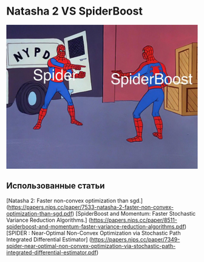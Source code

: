 # Natasha 2 VS SpiderBoost

![GitHub Logo](/img/spider1.jpg)

## Использованные статьи

[Natasha 2: Faster non-convex optimization than sgd.]
(https://papers.nips.cc/paper/7533-natasha-2-faster-non-convex-optimization-than-sgd.pdf)
[SpiderBoost and Momentum: Faster Stochastic Variance Reduction Algorithms.]
(https://papers.nips.cc/paper/8511-spiderboost-and-momentum-faster-variance-reduction-algorithms.pdf)
[SPIDER : Near-Optimal Non-Convex Optimization via Stochastic Path Integrated Differential Estimator]
(https://papers.nips.cc/paper/7349-spider-near-optimal-non-convex-optimization-via-stochastic-path-integrated-differential-estimator.pdf)

